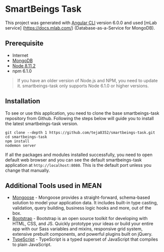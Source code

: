 # SmartBeings Task

This project was generated with [Angular CLI](https://github.com/angular/angular-cli) version 6.0.0 and used [mLab service] (https://docs.mlab.com/) (Database-as-a-Service for MongoDB).

## Prerequisite

* Internet
* [MongoDB](https://www.mongodb.org/downloads)
* [Node 8.11.2](https://nodejs.org/en/download/)
* npm 6.1.0

> If you have an older version of Node.js and NPM, you need to update it. smartbeings-task only supports Node 6.1.0 or higher versions.

## Installation

To see or use this application, you need to clone the base smartbeings-task repository from Github. Following the steps below will guide you to install the latest smartbeings-task version.

```
git clone --depth 1 https://github.com/teja8352/smartbeings-task.git 
cd smartbeings-task
npm install  
nodemon server  
```
If all the packages and modules installed successfully, you need to open default web browser and you can see the default smartbeings-task application at `http://localhost:8080`. This is the default port unless you change that manually.

## Additional Tools used in MEAN

* [Mongoose](http://mongoosejs.com/) - Mongoose provides a straight-forward, schema-based solution to model your application data. It includes built-in type casting, validation, query building, business logic hooks and more, out of the box.
* [Bootstrap](http://getbootstrap.com/) - Bootstrap is an open source toolkit for developing with HTML, CSS, and JS. Quickly prototype your ideas or build your entire app with our Sass variables and mixins, responsive grid system, extensive prebuilt components, and powerful plugins built on jQuery.
* [TypeScript](https://www.typescriptlang.org/) - TypeScript is a typed superset of JavaScript that compiles to plain JavaScript.